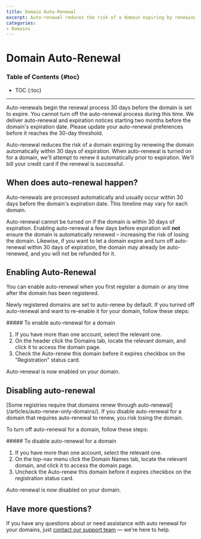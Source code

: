 ```yaml
---
title: Domain Auto-Renewal
excerpt: Auto-renewal reduces the risk of a domain expiring by renewing the domain automatically within 30 days of expiration.
categories:
- Domains
---
```


# Domain Auto-Renewal

### Table of Contents {#toc}

* TOC
{:toc}

---
<warning>
Auto-renewals begin the renewal process 30 days before the domain is set to expire. You cannot turn off the auto-renewal process during this time. We deliver auto-renewal and expiration notices starting two months before the domain's expiration date. Please update your auto-renewal preferences before it reaches the 30-day threshold.
</warning>

Auto-renewal reduces the risk of a domain expiring by renewing the domain automatically within 30 days of expiration. When auto-renewal is turned on for a domain, we'll attempt to renew it automatically prior to expiration. We'll bill your credit card if the renewal is successful.

## When does auto-renewal happen?

Auto-renewals are processed automatically and usually occur within 30 days before the domain's expiration date. This timeline may vary for each domain.

Auto-renewal cannot be turned on if the domain is within 30 days of expiration. Enabling auto-renewal a few days before expiration will **not** ensure the domain is automatically renewed – increasing the risk of losing the domain. Likewise, if you want to let a domain expire and turn off auto-renewal within 30 days of expiration, the domain may already be auto-renewed, and you will not be refunded for it.

## Enabling Auto-Renewal

You can enable auto-renewal when you first register a domain or any time after the domain has been registered. 

Newly registered domains are set to auto-renew by default. If you turned off auto-renewal and want to re-enable it for your domain, follow these steps:

<div class="section-steps" markdown="1">
##### To enable auto-renewal for a domain

1.  If you have more than one account, select the relevant one.
1.  On the header click the <label>Domains</label> tab, locate the relevant domain, and click it to access the domain page.
1.  Check the <label>Auto-renew this domain before it expires</label> checkbox on the "Registration" status card.

<!--- needs screenshot -->

Auto-renewal is now enabled on your domain.
</div>

## Disabling auto-renewal

<warning>
[Some registries require that domains renew through auto-renewal](/articles/auto-renew-only-domains/). If you disable auto-renewal for a domain that requires auto-renewal to renew, you risk losing the domain.
</warning>

To turn off auto-renewal for a domain, follow these steps:

<div class="section-steps" markdown="1">
##### To disable auto-renewal for a domain

1.  If you have more than one account, select the relevant one.
1.  On the top-nav menu click the <label>Domain Names</label> tab, locate the relevant domain, and click it to access the domain page.
1.  Uncheck the <label>Auto-renew this domain before it expires</label> checkbox on the registration status card.

<!--- needs screenshot -->

Auto-renewal is now disabled on your domain.
</div>

## Have more questions? 

If you have any questions about or need assistance with auto renewal for your domains, just [contact our support team](https://dnsimple.com/feedback) — we're here to help. 
